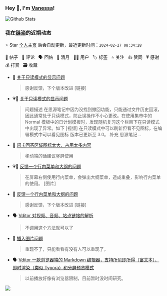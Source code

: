 ### Hey 👋, I'm [Vanessa](http://vanessa.b3log.org/)!

![Github Stats](https://github-readme-stats.vercel.app/api?username=Vanessa219&show_icons=true)

<!--events start -->

### 我在[链滴](https://ld246.com)的近期动态

⭐️ Star [个人主页](https://github.com/Vanessa219/Vanessa219) 后会自动更新，最近更新时间：`2024-02-27 08:34:28`

📝 帖子 &nbsp; 💬 评论 &nbsp; 🗣 回帖 &nbsp; 🌙 清月 &nbsp; 👨‍💻 用户 &nbsp; 🏷️ 标签 &nbsp; ⭐️ 关注 &nbsp; 👍 赞同 &nbsp; 💗 感谢 &nbsp; 💰 打赏 &nbsp; 🗃 收藏

* 💬 [关于只读模式的显示问题](https://ld246.com/article/1708826665603/comment/1708829521933#comments)

  > 感谢反馈，下个版本改进 [链接]
* 💗📝 [关于只读模式的显示问题](https://ld246.com/article/1708826665603)

  > 问题描述 在思源笔记中因为没找到撤回功能，只能通过文件历史回滚，因此通常处于只读模式，防止误操作不小心更改。在使用集市中的 Normal 模板中的日计划模板时，发现随机复习这个栏目下在只读模式中出现了异常。如下 [视频] 在只读模式中可以刷新但看不见图标，在编辑模式中可以看见图标 版本已更新至 3.0。 补充 思源笔记 ..
* 💬 [闪卡回答区域图标太大，占用太多内容](https://ld246.com/article/1708784590494/comment/1708827612610#comments)

  > 移动端的话建议竖屏使用
* 💗📝 [反馈一个行内菜单和大纲的问题](https://ld246.com/article/1708743699718)

  > 在屏幕右侧使用行内菜单，会弹出大纲菜单，造成重叠，影响行内菜单的使用。 [图片]
* 💬 [反馈一个行内菜单和大纲的问题](https://ld246.com/article/1708743699718/comment/1708784693362#comments)

  > 感谢反馈，下个版本改进 [链接]
* 🗣 [Vditor 对视频、音频、站点链接的解析](https://ld246.com/article/1589813914768/comment/1708666670744#comments)

  > 不调用这个方法就可以了
* 💬 [插入图片问题](https://ld246.com/article/1708353816754/comment/1708655360340#comments)

  > 重现不了，只能看看有没有人可以重现了。
* 🗣 [Vditor 一款浏览器端的 Markdown 编辑器，支持所见即所得（富文本）、即时渲染（类似 Typora）和分屏预览模式](https://ld246.com/article/1549638745630/comment/1708482318775#comments)

  > 以前播放好像有浏览器限制，目前暂时没时间研究。


<!--events end -->

<a title="Hits" target="_blank" href="https://github.com/Vanessa219/Vanessa219"><img src="https://hits.b3log.org/Vanessa219/Vanessa219.svg"></a>
